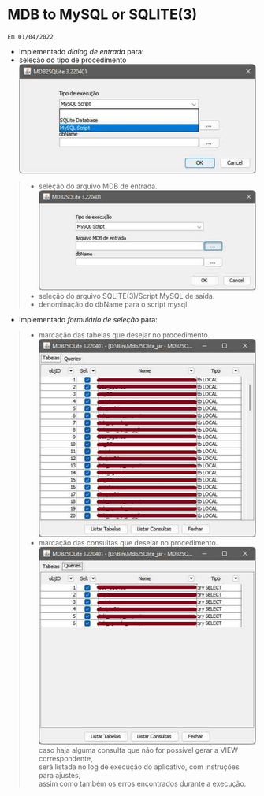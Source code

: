 # MDB to MySQL or SQLITE(3)


`Em 01/04/2022`

-	implementado *dialog de entrada* para:
-	seleção do tipo de procedimento<br>
![f001](https://github.com/jAgnaldoGomes/MDB_to_MySQLorSQLITE/blob/v3.22.0401/img/f002.jpg)<br>
> - seleção do arquivo MDB de entrada.<br>
![f001](https://github.com/jAgnaldoGomes/MDB_to_MySQLorSQLITE/blob/v3.22.0401/img/f001.jpg)<br>
> - seleção do arquivo SQLITE(3)/Script MySQL de saída.
> - denominação do dbName para o script mysql.

-	implementado *formulário de seleção* para:<br>
> - marcação das tabelas que desejar no procedimento.<br>
![f001](https://github.com/jAgnaldoGomes/MDB_to_MySQLorSQLITE/blob/v3.22.0401/img/f003.jpg)<br>
> - marcação das consultas que desejar no procedimento.<br>
![f001](https://github.com/jAgnaldoGomes/MDB_to_MySQLorSQLITE/blob/v3.22.0401/img/f004.jpg)<br>
>caso haja alguma consulta que não for possível gerar a VIEW correspondente, <br>será listada no log de execução do aplicativo, com instruções para ajustes,<br>
>assim como também os erros encontrados durante a execução.
